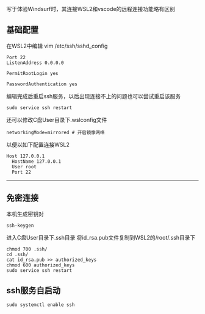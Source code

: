 写于体验Windsurf时，其连接WSL2和vscode的远程连接功能略有区别
## 基础配置
在WSL2中编辑
vim /etc/ssh/sshd_config
```
Port 22
ListenAddress 0.0.0.0

PermitRootLogin yes

PasswordAuthentication yes
```
编辑完成后重启ssh服务，以后出现连接不上的问题也可以尝试重启该服务
```
sudo service ssh restart
```

还可以修改C盘User目录下.wslconfig文件
```
networkingMode=mirrored # 开启镜像网络
```
以便以如下配置连接WSL2
```
Host 127.0.0.1
  HostName 127.0.0.1
  User root
  Port 22
```
---
## 免密连接
本机生成密钥对
```
ssh-keygen
```
进入C盘User目录下.ssh目录
将id_rsa.pub文件复制到WSL2的/root/.ssh目录下
```
chmod 700 .ssh/
cd .ssh/
cat id_rsa.pub >> authorized_keys 
chmod 600 authorized_keys
sudo service ssh restart
```

## ssh服务自启动
```
sudo systemctl enable ssh
```
